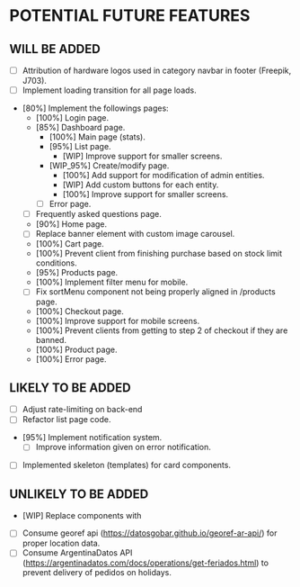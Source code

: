 # POTENTIAL FUTURE FEATURES

## WILL BE ADDED
- [ ] Attribution of hardware logos used in category navbar in footer (Freepik, J703).
- [ ] Implement loading transition for all page loads.
- [80%] Implement the followings pages:
  + [100%] Login page.
  + [85%] Dashboard page.
    + [100%] Main page (stats).
    + [95%] List page.
      - [WIP] Improve support for smaller screens.
    + [WIP_95%] Create/modify page.
      - [100%] Add support for modification of admin entities.
      - [WIP] Add custom buttons for each entity.
      - [100%] Improve support for smaller screens.
    + [ ] Error page.
  + [ ] Frequently asked questions page.
  + [90%] Home page.
   - [ ] Replace banner element with custom image carousel.
  + [100%] Cart page.
   - [100%] Prevent client from finishing purchase based on stock limit conditions.
  + [95%] Products page.
   - [100%] Implement filter menu for mobile.
   - [ ] Fix sortMenu component not being properly aligned in /products page.
  + [100%] Checkout page.
   - [100%] Improve support for mobile screens.
   - [100%] Prevent clients from getting to step 2 of checkout if they are banned.
  + [100%] Product page.
  + [100%] Error page.

## LIKELY TO BE ADDED
- [ ] Adjust rate-limiting on back-end
- [ ] Refactor list page code.
- [95%] Implement notification system.
  - [ ] Improve information given on error notification. 
- [ ] Implemented skeleton (templates) for card components.

## UNLIKELY TO BE ADDED
- [WIP] Replace <a> components with <Link>
- [ ] Consume georef api (https://datosgobar.github.io/georef-ar-api/) for proper location data.
- [ ] Consume ArgentinaDatos API (https://argentinadatos.com/docs/operations/get-feriados.html) to prevent delivery of pedidos on holidays.